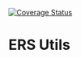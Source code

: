 [![Coverage Status](https://coveralls.io/repos/github/EuropeanRespiratorySociety/ers-utils/badge.svg?branch=master)](https://coveralls.io/github/EuropeanRespiratorySociety/ers-utils?branch=master)

# ERS Utils